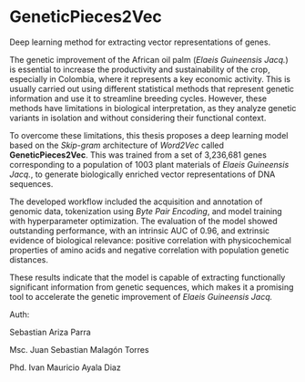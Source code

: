 # GeneticPieces2Vec
Deep learning method for extracting vector representations of genes.

The genetic improvement of the African oil palm (*Elaeis Guineensis Jacq.*) is essential to increase the productivity and sustainability of the crop, especially in Colombia, where it represents a key economic activity. This is usually carried out using different statistical methods that represent genetic information and use it to streamline breeding cycles. However, these methods have limitations in biological interpretation, as they analyze genetic variants in isolation and without considering their functional context.

To overcome these limitations, this thesis proposes a deep learning model based on the *Skip-gram* architecture of *Word2Vec* called **GeneticPieces2Vec**. This was trained from a set of 3,236,681 genes corresponding to a population of 1003 plant materials of *Elaeis Guineensis Jacq.*, to generate biologically enriched vector representations of DNA sequences.

The developed workflow included the acquisition and annotation of genomic data, tokenization using *Byte Pair Encoding*, and model training with hyperparameter optimization. The evaluation of the model showed outstanding performance, with an intrinsic AUC of 0.96, and extrinsic evidence of biological relevance: positive correlation with physicochemical properties of amino acids and negative correlation with population genetic distances.

These results indicate that the model is capable of extracting functionally significant information from genetic sequences, which makes it a promising tool to accelerate the genetic improvement of *Elaeis Guineensis Jacq.*


Auth:

Sebastian Ariza Parra

Msc. Juan Sebastian Malagón Torres

Phd. Ivan Mauricio Ayala Diaz
